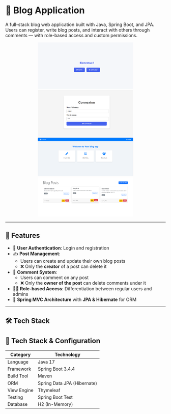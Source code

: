 # 📝 Blog Application

A full-stack blog web application built with Java, Spring Boot, and JPA. Users can register, write blog posts, and interact with others through comments — with role-based access and custom permissions.

<p align="center">
  <img src="demo/Home.png" width="300"/>
  <img src="demo/Login.png" width="300"/>
  <img src="demo/Dashboard.png" width="300"/>
  <img src="demo/post-view.png" width="300"/>
</p>

---

## 🚀 Features

- 🔐 **User Authentication**: Login and registration
- ✍️ **Post Management**:
  - Users can create and update their own blog posts
  - ❌ Only the **creator** of a post can delete it
- 💬 **Comment System**:
  - Users can comment on any post
  - ❌ Only the **owner of the post** can delete comments under it
- 🧑‍💻 **Role-based Access**: Differentiation between regular users and admins
- 🧱 **Spring MVC Architecture** with **JPA & Hibernate** for ORM

---

## 🛠️ Tech Stack


## 🧠 Tech Stack & Configuration

| Category       | Technology                          |
|----------------|-------------------------------------|
| Language       | Java 17                             |
| Framework      | Spring Boot 3.4.4                   |
| Build Tool     | Maven                               |
| ORM            | Spring Data JPA (Hibernate)         |
| View Engine    | Thymeleaf                           |
| Testing        | Spring Boot Test                    |
| Database       | H2 (In-Memory)                      |


